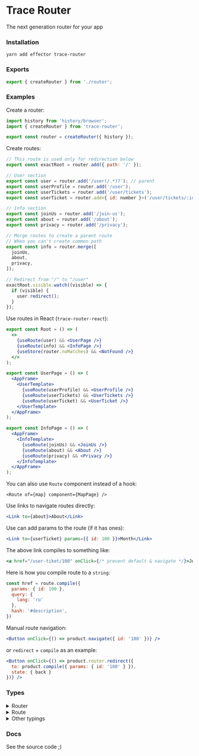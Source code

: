 # Trace Router

The next generation router for your app

### Installation

```
yarn add effector trace-router
```

### Exports

```ts
export { createRouter } from './router';
```

### Examples

Create a router:

```js
import history from 'history/browser';
import { createRouter } from 'trace-router';

export const router = createRouter({ history });
````

Create routes:

```js
// This route is used only for redirection below
export const exactRoot = router.add({ path: '/' });

// User section
export const user = router.add('/user(/.*)?'); // parent
export const userProfile = router.add('/user');
export const userTickets = router.add('/user/tickets');
export const userTicket = router.add<{ id: number }>('/user/tickets/:id');

// Info section
export const joinUs = router.add('/join-us');
export const about = router.add('/about');
export const privacy = router.add('/privacy');

// Merge routes to create a parent route
// When you can't create common path
export const info = router.merge([
  joinUs,
  about,
  privacy,
]);

// Redirect from "/" to "/user"
exactRoot.visible.watch((visible) => {
  if (visible) {
    user.redirect();
  }
});
````

Use routes in React (`trace-router-react`):

```jsx
export const Root = () => (
  <>
    {useRoute(user) && <UserPage />}
    {useRoute(info) && <InfoPage />}
    {useStore(router.noMatches) && <NotFound />}
  </>
);

export const UserPage = () => (
  <AppFrame>
    <UserTemplate>
      {useRoute(userProfile) && <UserProfile />}
      {useRoute(userTickets) && <UserTickets />}
      {useRoute(userTicket) && <UserTicket />}
    </UserTemplate>
  </AppFrame>
);

export const InfoPage = () => (
  <AppFrame>
    <InfoTemplate>
      {useRoute(joinUs) && <JoinUs />}
      {useRoute(about) && <About />}
      {useRoute(privacy) && <Privacy />}
    </InfoTemplate>
  </AppFrame>
);
````

You can also use `Route` component instead of a hook:

```tsx
<Route of={map} component={MapPage} />
```

Use links to navigate routes directly:

```jsx
<Link to={about}>About</Link>
````

Use can add params to the route (if it has ones):

```jsx
<Link to={userTicket} params={{ id: 100 }}>Month</Link>
````

The above link compiles to something like:

```jsx
<a href="/user-tiket/100" onClick={/* prevent default & navigate */}>Join Us</a>
````

Here is how you compile route to a `string`:

```jsx
const href = route.compile({
  params: { id: 100 },
  query: {
    lang: 'ru'
  },
  hash: '#description',
})
````

Manual route navigation:

```jsx
<Button onClick={() => product.navigate({ id: '100' })} />
````

or `redirect` + `compile` as an example:

```jsx
<Button onClick={() => product.router.redirect({
  to: product.compile({ params: { id: '100' } }),
  state: { back }
})} />
````

### Types

<details>
<summary>
  Router
</summary>

```ts

export type Router<Q extends Query = Query, S extends State = State> = {
  history: History<S>;
  historyUpdated: Event<Update<S>>;
  historyUpdate: Store<Update<S>>;
  navigate: Event<ToLocation<S>>;
  redirect: Event<ToLocation<S>>;
  shift: Event<Delta>;
  back: Event<void>;
  forward: Event<void>;
  location: Store<Location<S>>;
  action: Store<Action>;
  pathname: Store<Pathname>;
  search: Store<Search>;
  hash: Store<Hash>;
  state: Store<S>;
  key: Store<Key>;
  resource: Store<Resource>;
  query: Store<Q>;
  hasMatches: Store<boolean>;
  noMatches: Store<boolean>;
  add: <P extends Params = Params>(
    pathConfig: Pattern | RouteConfig
  ) => Route<P, Router<Q, S>>;
  merge: <T extends Route[]>(routes: T) => MergedRoute;
  none: <T extends Route[]>(routes: T) => MergedRoute;
};
```

</details>

<details>
<summary>
  Route
</summary>

```ts
export type Route<P extends Params = Params, R = Router> = {
  visible: Store<boolean>;
  params: Store<null | P>;
  config: RouteConfig;
  compile: (compileConfig?: CompileConfig<P>) => string;
  router: R extends Router<infer Q, infer S> ? Router<Q, S> : never;
  navigate: Event<P | void>;
  redirect: Event<P | void>;
};
```

</details>

<details>

<summary>
  Other typings
</summary>

```ts
export type ToLocation<S extends State = State> =
  | string
  | { to?: To; state?: S };
export type Delta = number;
export type Resource = string;
export type Pattern = string;
export interface Query extends ObjectString {}
export interface Params extends ObjectUnknown {}

export type RouterConfig<S extends State> = {
  history?: History<S> | MemoryHistory<S>;
};

export type RouteConfig = {
  path: Pattern;
  matchOptions?: ParseOptions & TokensToRegexpOptions & RegexpToFunctionOptions;
};

export type CompileConfig<P extends Params = Params> = {
  params?: P;
  query?: string[][] | Record<string, string> | string | URLSearchParams;
  hash?: string;
  options?: ParseOptions & TokensToFunctionOptions;
};

export type MergedRoute = {
  visible: Store<boolean>;
  routes: Route[];
  configs: RouteConfig[];
};

```

</details>

### Docs

See the source code ;)
